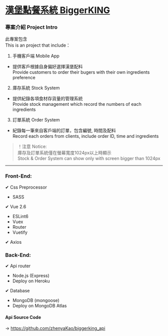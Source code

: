 # [漢堡點餐系統 BiggerKING](https://zhenyakao.github.io/biggerking/)

### 專案介紹 Project Intro
此專案包含 <br>
This is an project that include：
1. 手機客戶端 Mobile App
  - 提供客戶根據自身偏好選擇漢堡配料 <br>
  Provide customers to order their bugers with their own ingredients preference
2. 庫存系統 Stock System
  - 提供紀錄各項食材存貨量的管理系統 <br>
  Provide stock management which record the numbers of each ingredients
3. 訂單系統 Order System
  - 紀錄每一筆來自客戶端的訂單，包含編號, 時間及配料 <br>
  Record each orders from clients, include order ID, time and ingredients
> ！注意 Notice: <br>
庫存及訂單系統僅在螢幕寬度1024px以上時顯示<br>
Stock & Order System can show only with screen bigger than 1024px

---


### Front-End:
✔ Css Preprocessor
  - SASS <br>
  
✔ Vue 2.6
  - ESLint6
  - Vuex
  - Router
  - Vuetify <br>
  
✔ Axios

### Back-End:
✔ Api router
  - Node.js (Express)
  - Deploy on Heroku<br>
  
✔ Database 
  - MongoDB (mongoose)
  - Deploy on MongoDB Atlas
   
#### Api Source Code 
→ https://github.com/zhenyaKao/biggerking_api



